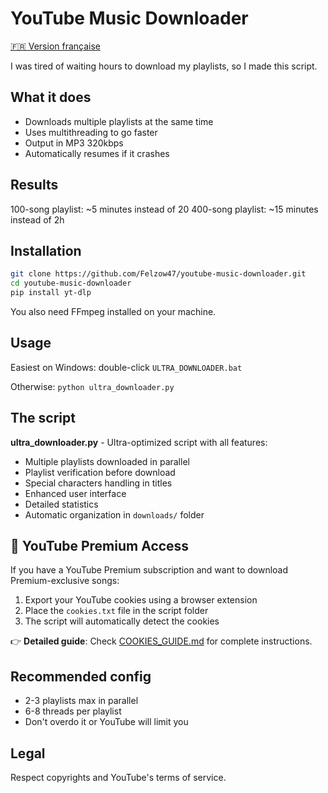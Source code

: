 # YouTube Music Downloader

[🇫🇷 Version française](README.md)

I was tired of waiting hours to download my playlists, so I made this script.

## What it does

- Downloads multiple playlists at the same time
- Uses multithreading to go faster
- Output in MP3 320kbps
- Automatically resumes if it crashes

## Results

100-song playlist: ~5 minutes instead of 20
400-song playlist: ~15 minutes instead of 2h

## Installation

```bash
git clone https://github.com/Felzow47/youtube-music-downloader.git
cd youtube-music-downloader
pip install yt-dlp
```

You also need FFmpeg installed on your machine.

## Usage

Easiest on Windows: double-click `ULTRA_DOWNLOADER.bat`

Otherwise: `python ultra_downloader.py`

## The script

**ultra_downloader.py** - Ultra-optimized script with all features:

- Multiple playlists downloaded in parallel
- Playlist verification before download
- Special characters handling in titles
- Enhanced user interface
- Detailed statistics
- Automatic organization in `downloads/` folder  

## 🍪 YouTube Premium Access

If you have a YouTube Premium subscription and want to download Premium-exclusive songs:

1. Export your YouTube cookies using a browser extension
2. Place the `cookies.txt` file in the script folder
3. The script will automatically detect the cookies

👉 **Detailed guide**: Check [COOKIES_GUIDE.md](COOKIES_GUIDE.md) for complete instructions.

## Recommended config

- 2-3 playlists max in parallel
- 6-8 threads per playlist
- Don't overdo it or YouTube will limit you

## Legal

Respect copyrights and YouTube's terms of service.